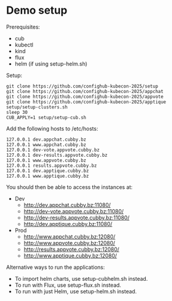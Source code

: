 # Demo setup

Prerequisites:

- cub
- kubectl
- kind
- flux
- helm (if using setup-helm.sh)

Setup:

```
git clone https://github.com/confighub-kubecon-2025/setup
git clone https://github.com/confighub-kubecon-2025/appchat
git clone https://github.com/confighub-kubecon-2025/appvote
git clone https://github.com/confighub-kubecon-2025/apptique
setup/setup-clusters.sh
sleep 30
CUB_APPLY=1 setup/setup-cub.sh
```

Add the following hosts to /etc/hosts:

```
127.0.0.1 dev.appchat.cubby.bz
127.0.0.1 www.appchat.cubby.bz
127.0.0.1 dev-vote.appvote.cubby.bz
127.0.0.1 dev-results.appvote.cubby.bz
127.0.0.1 www.appvote.cubby.bz
127.0.0.1 results.appvote.cubby.bz
127.0.0.1 dev.apptique.cubby.bz
127.0.0.1 www.apptique.cubby.bz
```

You should then be able to access the instances at:

- Dev
  - http://dev.appchat.cubby.bz:11080/
  - http://dev-vote.appvote.cubby.bz:11080/
  - http://dev-results.appvote.cubby.bz:11080/
  - http://dev.apptique.cubby.bz:11080/
- Prod
  - http://www.appchat.cubby.bz:12080/
  - http://www.appvote.cubby.bz:12080/
  - http://results.appvote.cubby.bz:12080/
  - http://www.apptique.cubby.bz:12080/

Alternative ways to run the applications:

- To import helm charts, use setup-cubhelm.sh instead.
- To run with Flux, use setup-flux.sh instead.
- To run with just Helm, use setup-helm.sh instead.

